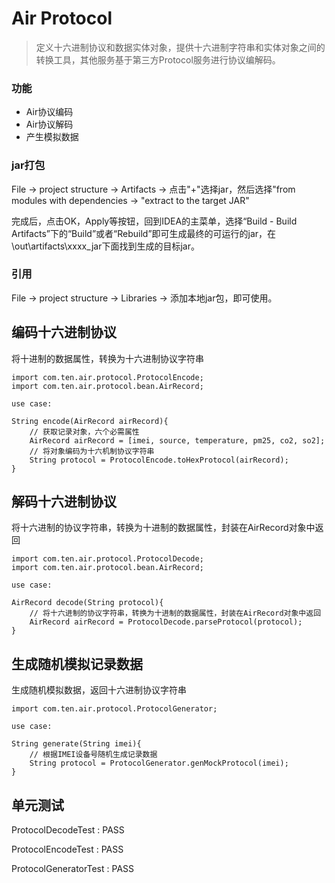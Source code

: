 # Air Protocol

> 定义十六进制协议和数据实体对象，提供十六进制字符串和实体对象之间的转换工具，其他服务基于第三方Protocol服务进行协议编解码。

### 功能

* Air协议编码
* Air协议解码
* 产生模拟数据

### jar打包

File -> project structure -> Artifacts -> 点击"+"选择jar，然后选择"from modules with dependencies -> "extract to the target JAR"

完成后，点击OK，Apply等按钮，回到IDEA的主菜单，选择“Build - Build Artifacts”下的“Build”或者“Rebuild”即可生成最终的可运行的jar，在\out\artifacts\xxxx_jar下面找到生成的目标jar。

### 引用

File -> project structure -> Libraries -> 添加本地jar包，即可使用。

## 编码十六进制协议

将十进制的数据属性，转换为十六进制协议字符串

```
import com.ten.air.protocol.ProtocolEncode;
import com.ten.air.protocol.bean.AirRecord;

use case:

String encode(AirRecord airRecord){
    // 获取记录对象，六个必需属性
    AirRecord airRecord = [imei, source, temperature, pm25, co2, so2];
    // 将对象编码为十六机制协议字符串
    String protocol = ProtocolEncode.toHexProtocol(airRecord);
}    
```

## 解码十六进制协议

将十六进制的协议字符串，转换为十进制的数据属性，封装在AirRecord对象中返回

```
import com.ten.air.protocol.ProtocolDecode;
import com.ten.air.protocol.bean.AirRecord;

use case:

AirRecord decode(String protocol){
    // 将十六进制的协议字符串，转换为十进制的数据属性，封装在AirRecord对象中返回
    AirRecord airRecord = ProtocolDecode.parseProtocol(protocol);
}
```

## 生成随机模拟记录数据

生成随机模拟数据，返回十六进制协议字符串

```
import com.ten.air.protocol.ProtocolGenerator;

use case:

String generate(String imei){
    // 根据IMEI设备号随机生成记录数据
    String protocol = ProtocolGenerator.genMockProtocol(imei);
}
```

## 单元测试

ProtocolDecodeTest : PASS

ProtocolEncodeTest : PASS

ProtocolGeneratorTest : PASS

